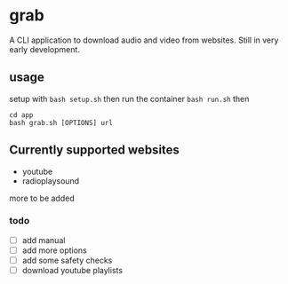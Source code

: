 # grab

A CLI application to download audio and video from websites. Still in very early development.

## usage
setup with `bash setup.sh` then run the container `bash run.sh` then 
```
cd app
bash grab.sh [OPTIONS] url
```

## Currently supported websites
- youtube
- radioplaysound

more to be added

### todo
- [ ] add manual
- [ ] add more options
- [ ] add some safety checks
- [ ] download youtube playlists
